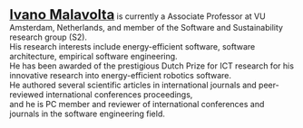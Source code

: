 <strong><a href="https://www.ivanomalavolta.com"><font size="5">Ivano Malavolta</font></a></strong> is currently a
Associate Professor at VU Amsterdam, Netherlands, and member of the Software and Sustainability research group (S2).<br>
His research interests include energy-efficient software, software architecture, empirical software engineering.<br>
He has been awarded of the prestigious Dutch Prize for ICT research for his innovative research into energy-efficient
robotics software.<br>
He authored several scientific articles in international journals and peer-reviewed international conferences proceedings,
<br> and he is PC member and reviewer of international conferences and journals in the software engineering field.<br>